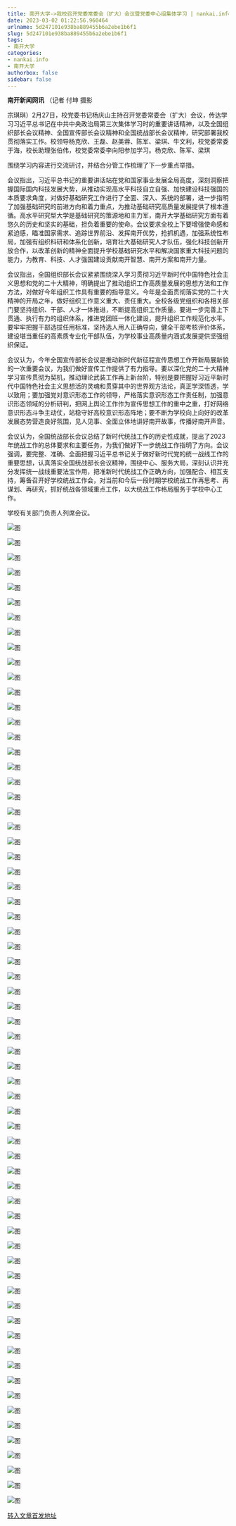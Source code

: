 ```yaml
---
title: 南开大学->我校召开党委常委会（扩大）会议暨党委中心组集体学习 | nankai.info
date: 2023-03-02 01:22:56.960464
urlname: 5d247101e938ba889455b6a2ebe1b6f1
slug: 5d247101e938ba889455b6a2ebe1b6f1
tags: 
- 南开大学
categories:
- nankai.info
- 南开大学
authorbox: false
sidebar: false
---
```

**南开新闻网讯** （记者 付坤 摄影

宗琪琪）2月27日，校党委书记杨庆山主持召开党委常委会（扩大）会议，传达学习习近平总书记在中共中央政治局第三次集体学习时的重要讲话精神，以及全国组织部长会议精神、全国宣传部长会议精神和全国统战部长会议精神，研究部署我校贯彻落实工作。校领导杨克欣、王磊、赵美蓉、陈军、梁琪、牛文利，校党委常委于海，校长助理张伯伟，校党委常委李向阳参加学习。杨克欣、陈军、梁琪
<!--more-->
围绕学习内容进行交流研讨，并结合分管工作梳理了下一步重点举措。

会议指出，习近平总书记的重要讲话站在党和国家事业发展全局高度，深刻洞察把握国际国内科技发展大势，从推动实现高水平科技自立自强、加快建设科技强国的本质要求角度，对做好基础研究工作进行了全面、深入、系统的部署，进一步指明了加强基础研究的前进方向和着力重点，为推动基础研究高质量发展提供了根本遵循。高水平研究型大学是基础研究的策源地和主力军，南开大学基础研究方面有着悠久的历史和坚实的基础，担负着重要的使命。会议要求全校上下要增强使命感和紧迫感，瞄准国家需求、追踪世界前沿、发挥南开优势，抢抓机遇，加强系统性布局，加强有组织科研和体系化创新，培育壮大基础研究人才队伍，强化科技创新开放合作，以改革创新的精神全面提升学校基础研究水平和解决国家重大科技问题的能力，为教育、科技、人才强国建设贡献南开智慧、南开方案和南开力量。

会议指出，全国组织部长会议紧紧围绕深入学习贯彻习近平新时代中国特色社会主义思想和党的二十大精神，明确提出了推动组织工作高质量发展的思想方法和工作方法，对做好今年组织工作具有重要的指导意义。今年是全面贯彻落实党的二十大精神的开局之年，做好组织工作意义重大、责任重大。全校各级党组织和各相关部门要坚持组织、干部、人才一体推进，不断提高组织工作质量。要进一步完善上下贯通、执行有力的组织体系，推进党团班一体化建设，提升组织工作规范化水平。要牢牢把握干部选拔任用标准，坚持选人用人正确导向，健全干部考核评价体系，建设堪当重任的高素质专业化干部队伍，为学校事业高质量内涵式发展提供坚强组织保证。

会议认为，今年全国宣传部长会议是推动新时代新征程宣传思想工作开新局展新貌的一次重要会议，为我们做好宣传工作提供了有力指导。要以深化党的二十大精神学习宣传贯彻为契机，推动理论武装工作再上新台阶，特别是要把握好习近平新时代中国特色社会主义思想活的灵魂和贯穿其中的世界观方法论，真正学深悟透，学以致用；要加强党对意识形态工作的领导，严格落实意识形态工作责任制，加强意识形态领域的分析研判，把网上舆论工作作为宣传思想工作的重中之重，打好网络意识形态斗争主动仗，站稳守好高校意识形态阵地；要不断为学校向上向好的改革发展态势营造良好氛围，见人见事、全面立体地讲好南开故事，传播好南开声音。

会议认为，全国统战部长会议总结了新时代统战工作的历史性成就，提出了2023年统战工作的总体要求和主要任务，为我们做好下一步统战工作指明了方向。会议强调，要完整、准确、全面把握习近平总书记关于做好新时代党的统一战线工作的重要思想，认真落实全国统战部长会议精神，围绕中心、服务大局，深刻认识并充分发挥统一战线重要法宝作用，把准新时代统战工作正确方向，加强配合、相互支持，筹备召开好学校统战工作会，对当前和今后一段时期学校统战工作再思考、再谋划、再研究，抓好统战各领域重点工作，以大统战工作格局服务于学校中心工作。

学校有关部门负责人列席会议。

![图](http://news.nankai.edu.cn/ywsd/system/2023/02/28/g)

![图](http://news.nankai.edu.cn/ywsd/system/2023/02/28/p)

![图](http://news.nankai.edu.cn/ywsd/system/2023/02/28/j)

![图](http://news.nankai.edu.cn/ywsd/system/2023/02/28/)

![图](http://news.nankai.edu.cn/ywsd/system/2023/02/28/d)

![图](http://news.nankai.edu.cn/ywsd/system/2023/02/28/4)

![图](http://news.nankai.edu.cn/ywsd/system/2023/02/28/7)

![图](http://news.nankai.edu.cn/ywsd/system/2023/02/28/b)

![图](http://news.nankai.edu.cn/ywsd/system/2023/02/28/3)

![图](http://news.nankai.edu.cn/ywsd/system/2023/02/28/4)

![图](http://news.nankai.edu.cn/ywsd/system/2023/02/28/a)

![图](http://news.nankai.edu.cn/ywsd/system/2023/02/28/c)

![图](http://news.nankai.edu.cn/ywsd/system/2023/02/28/_)

![图](http://news.nankai.edu.cn/ywsd/system/2023/02/28/5)

![图](http://news.nankai.edu.cn/ywsd/system/2023/02/28/8)

![图](http://news.nankai.edu.cn/ywsd/system/2023/02/28/9)

![图](http://news.nankai.edu.cn/ywsd/system/2023/02/28/9)

![图](http://news.nankai.edu.cn/ywsd/system/2023/02/28/4)

![图](http://news.nankai.edu.cn/ywsd/system/2023/02/28/0)

![图](http://news.nankai.edu.cn/ywsd/system/2023/02/28/0)

![图](http://news.nankai.edu.cn/ywsd/system/2023/02/28/0)

![图](http://news.nankai.edu.cn/ywsd/system/2023/02/28/3)

![图](http://news.nankai.edu.cn/ywsd/system/2023/02/28/0)

![图](http://news.nankai.edu.cn/ywsd/system/2023/02/28/0)

![图](http://news.nankai.edu.cn/)

![图](http://news.nankai.edu.cn/ywsd/system/2023/02/28/9)

![图](http://news.nankai.edu.cn/ywsd/system/2023/02/28/9)

![图](http://news.nankai.edu.cn/ywsd/system/2023/02/28/4)

![图](http://news.nankai.edu.cn/)

![图](http://news.nankai.edu.cn/ywsd/system/2023/02/28/0)

![图](http://news.nankai.edu.cn/ywsd/system/2023/02/28/0)

![图](http://news.nankai.edu.cn/ywsd/system/2023/02/28/0)

![图](http://news.nankai.edu.cn/)

![图](http://news.nankai.edu.cn/ywsd/system/2023/02/28/3)

![图](http://news.nankai.edu.cn/ywsd/system/2023/02/28/0)

![图](http://news.nankai.edu.cn/ywsd/system/2023/02/28/0)

![图](http://news.nankai.edu.cn/)

![图](http://news.nankai.edu.cn/ywsd/system/2023/02/28/c)

![图](http://news.nankai.edu.cn/ywsd/system/2023/02/28/i)

![图](http://news.nankai.edu.cn/ywsd/system/2023/02/28/p)

![图](http://news.nankai.edu.cn/)

![图](http://news.nankai.edu.cn/ywsd/system/2023/02/28/n)

![图](http://news.nankai.edu.cn/ywsd/system/2023/02/28/c)

![图](http://news.nankai.edu.cn/ywsd/system/2023/02/28/)

![图](http://news.nankai.edu.cn/ywsd/system/2023/02/28/u)

![图](http://news.nankai.edu.cn/ywsd/system/2023/02/28/d)

![图](http://news.nankai.edu.cn/ywsd/system/2023/02/28/e)

![图](http://news.nankai.edu.cn/ywsd/system/2023/02/28/)

![图](http://news.nankai.edu.cn/ywsd/system/2023/02/28/i)

![图](http://news.nankai.edu.cn/ywsd/system/2023/02/28/a)

![图](http://news.nankai.edu.cn/ywsd/system/2023/02/28/k)

![图](http://news.nankai.edu.cn/ywsd/system/2023/02/28/n)

![图](http://news.nankai.edu.cn/ywsd/system/2023/02/28/a)

![图](http://news.nankai.edu.cn/ywsd/system/2023/02/28/n)

![图](http://news.nankai.edu.cn/ywsd/system/2023/02/28/)

![图](http://news.nankai.edu.cn/ywsd/system/2023/02/28/s)

![图](http://news.nankai.edu.cn/ywsd/system/2023/02/28/w)

![图](http://news.nankai.edu.cn/ywsd/system/2023/02/28/e)

![图](http://news.nankai.edu.cn/ywsd/system/2023/02/28/n)

![图](http://news.nankai.edu.cn/)

![图](http://news.nankai.edu.cn/)

![图](http://news.nankai.edu.cn/ywsd/system/2023/02/28/:)

![图](http://news.nankai.edu.cn/ywsd/system/2023/02/28/p)

![图](http://news.nankai.edu.cn/ywsd/system/2023/02/28/t)

![图](http://news.nankai.edu.cn/ywsd/system/2023/02/28/t)

![图](http://news.nankai.edu.cn/ywsd/system/2023/02/28/h)

[转入文章首发地址](http://news.nankai.edu.cn/ywsd/system/2023/02/28/030054555.shtml)